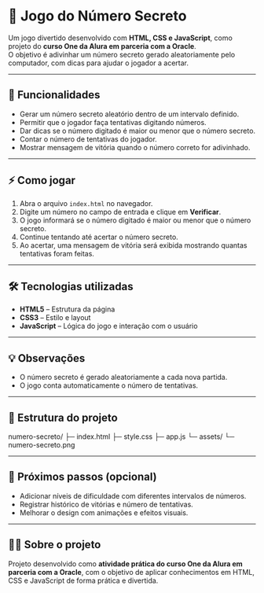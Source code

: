 # 🔢 Jogo do Número Secreto

Um jogo divertido desenvolvido com **HTML, CSS e JavaScript**, como projeto do **curso One da Alura em parceria com a Oracle**.  
O objetivo é adivinhar um número secreto gerado aleatoriamente pelo computador, com dicas para ajudar o jogador a acertar.

---

## 📝 Funcionalidades

- Gerar um número secreto aleatório dentro de um intervalo definido.  
- Permitir que o jogador faça tentativas digitando números.  
- Dar dicas se o número digitado é maior ou menor que o número secreto.  
- Contar o número de tentativas do jogador.  
- Mostrar mensagem de vitória quando o número correto for adivinhado.  

---

## ⚡ Como jogar

1. Abra o arquivo `index.html` no navegador.  
2. Digite um número no campo de entrada e clique em **Verificar**.  
3. O jogo informará se o número digitado é maior ou menor que o número secreto.  
4. Continue tentando até acertar o número secreto.  
5. Ao acertar, uma mensagem de vitória será exibida mostrando quantas tentativas foram feitas.

---

## 🛠 Tecnologias utilizadas

- **HTML5** – Estrutura da página  
- **CSS3** – Estilo e layout  
- **JavaScript** – Lógica do jogo e interação com o usuário

---

## 💡 Observações

- O número secreto é gerado aleatoriamente a cada nova partida.  
- O jogo conta automaticamente o número de tentativas.  

---

## 📂 Estrutura do projeto
numero-secreto/
├─ index.html
├─ style.css
├─ app.js
└─ assets/
└─ numero-secreto.png

---

## 🎯 Próximos passos (opcional)

- Adicionar níveis de dificuldade com diferentes intervalos de números.  
- Registrar histórico de vitórias e número de tentativas.  
- Melhorar o design com animações e efeitos visuais.  

---

## 👨‍💻 Sobre o projeto

Projeto desenvolvido como **atividade prática do curso One da Alura em parceria com a Oracle**, com o objetivo de aplicar conhecimentos em HTML, CSS e JavaScript de forma prática e divertida.


